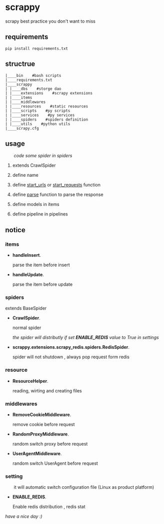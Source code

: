 # scrappy
scrapy best practice you don't want to miss
## requirements
    pip install requirements.txt
## structrue
	|____bin    #bash scripts
	|____requirements.txt
	|____scrappy
	| |____dbs    #storge dao
	| |____extensions    #scrapy extensions
	| |____items
	| |____middlewares
	| |____resources    #static resources
	| |____scripts    #py scripts
	| |____services    #py services
	| |____spiders    #spiders definition
	| |____utils    #python utils
	|____scrapy.cfg
	
## usage
&#160; &#160; &#160; &#160;_code some spider in spiders_

1.	extends CrawlSpider

2.	define name

3.	define [start_urls](http://doc.scrapy.org/en/latest/topics/spiders.html?highlight=start_urls#scrapy.spiders.Spider.start_urls) or [start_requests](http://doc.scrapy.org/en/latest/topics/spiders.html?highlight=start_requests#scrapy.spiders.Spider.start_requests) function

4.	define [parse](http://doc.scrapy.org/en/latest/topics/spiders.html?highlight=parse#scrapy.spiders.Spider.parse) function to parse the response

5.	define models in items

6.	define pipeline in pipelines

## notice

### items
*	__handleInsert__.

	parse the item before insert

*	__handleUpdate__.

	parse the item before update
	
### spiders
extends BaseSpider

*	__CrawlSpider__.

	normal spider
	
	_the spider will distributly if set __ENABLE_REDIS__ value to True in settings_
	
*	__scrappy.extensions.scrapy_redis.spiders.RedisSpider__.

	spider will not shutdown , always pop request form redis

### resource
*	__ResourceHelper__.

	reading, wirting and creating files
	
### middlewares
*	__RemoveCookieMiddleware__.

	remove cookie before request

*	__RandomProxyMiddleware__.

	random switch proxy before request
	
*	__UserAgentMiddleware__.

	random switch UserAgent before request
	
### setting

&#160; &#160; &#160; &#160;it will automatic switch configuration file (Linux as product platform)

*	__ENABLE_REDIS__.

	Enable redis distribution , redis stat



_have a nice day :)_
